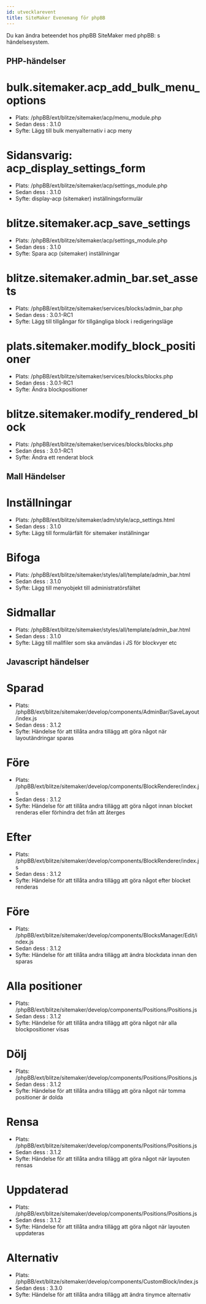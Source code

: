 ```yaml
---
id: utvecklarevent
title: SiteMaker Evenemang för phpBB
---
```


Du kan ändra beteendet hos phpBB SiteMaker med phpBB: s händelsesystem.

## PHP-händelser

# bulk.sitemaker.acp_add_bulk_menu_options

- Plats: /phpBB/ext/blitze/sitemaker/acp/menu_module.php
- Sedan dess : 3.1.0
- Syfte: Lägg till bulk menyalternativ i acp meny

# Sidansvarig: acp_display_settings_form

- Plats: /phpBB/ext/blitze/sitemaker/acp/settings_module.php
- Sedan dess : 3.1.0
- Syfte: display-acp (sitemaker) inställningsformulär

# blitze.sitemaker.acp_save_settings

- Plats: /phpBB/ext/blitze/sitemaker/acp/settings_module.php
- Sedan dess : 3.1.0
- Syfte: Spara acp (sitemaker) inställningar

# blitze.sitemaker.admin_bar.set_assets

- Plats: /phpBB/ext/blitze/sitemaker/services/blocks/admin_bar.php
- Sedan dess : 3.0.1-RC1
- Syfte: Lägg till tillgångar för tillgängliga block i redigeringsläge

# plats.sitemaker.modify_block_positioner

- Plats: /phpBB/ext/blitze/sitemaker/services/blocks/blocks.php
- Sedan dess : 3.0.1-RC1
- Syfte: Ändra blockpositioner

# blitze.sitemaker.modify_rendered_block

- Plats: /phpBB/ext/blitze/sitemaker/services/blocks/blocks.php
- Sedan dess : 3.0.1-RC1
- Syfte: Ändra ett renderat block

## Mall Händelser

# Inställningar

- Plats: /phpBB/ext/blitze/sitemaker/adm/style/acp_settings.html
- Sedan dess : 3.1.0
- Syfte: Lägg till formulärfält för sitemaker inställningar

# Bifoga

- Plats: /phpBB/ext/blitze/sitemaker/styles/all/template/admin_bar.html
- Sedan dess : 3.1.0
- Syfte: Lägg till menyobjekt till administratörsfältet

# Sidmallar

- Plats: /phpBB/ext/blitze/sitemaker/styles/all/template/admin_bar.html
- Sedan dess : 3.1.0
- Syfte: Lägg till mallfiler som ska användas i JS för blockvyer etc

## Javascript händelser

# Sparad

- Plats: /phpBB/ext/blitze/sitemaker/develop/components/AdminBar/SaveLayout/index.js
- Sedan dess : 3.1.2
- Syfte: Händelse för att tillåta andra tillägg att göra något när layoutändringar sparas

# Före

- Plats: /phpBB/ext/blitze/sitemaker/develop/components/BlockRenderer/index.js
- Sedan dess : 3.1.2
- Syfte: Händelse för att tillåta andra tillägg att göra något innan blocket renderas eller förhindra det från att återges

# Efter

- Plats: /phpBB/ext/blitze/sitemaker/develop/components/BlockRenderer/index.js
- Sedan dess : 3.1.2
- Syfte: Händelse för att tillåta andra tillägg att göra något efter blocket renderas

# Före

- Plats: /phpBB/ext/blitze/sitemaker/develop/components/BlocksManager/Edit/index.js
- Sedan dess : 3.1.2
- Syfte: Händelse för att tillåta andra tillägg att ändra blockdata innan den sparas

# Alla positioner

- Plats: /phpBB/ext/blitze/sitemaker/develop/components/Positions/Positions.js
- Sedan dess : 3.1.2
- Syfte: Händelse för att tillåta andra tillägg att göra något när alla blockpositioner visas

# Dölj

- Plats: /phpBB/ext/blitze/sitemaker/develop/components/Positions/Positions.js
- Sedan dess : 3.1.2
- Syfte: Händelse för att tillåta andra tillägg att göra något när tomma positioner är dolda

# Rensa

- Plats: /phpBB/ext/blitze/sitemaker/develop/components/Positions/Positions.js
- Sedan dess : 3.1.2
- Syfte: Händelse för att tillåta andra tillägg att göra något när layouten rensas

# Uppdaterad

- Plats: /phpBB/ext/blitze/sitemaker/develop/components/Positions/Positions.js
- Sedan dess : 3.1.2
- Syfte: Händelse för att tillåta andra tillägg att göra något när layouten uppdateras

# Alternativ

- Plats: /phpBB/ext/blitze/sitemaker/develop/components/CustomBlock/index.js
- Sedan dess : 3.3.0
- Syfte: Händelse för att tillåta andra tillägg att ändra tinymce alternativ
